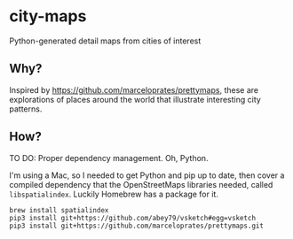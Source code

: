 # city-maps

Python-generated detail maps from cities of interest

## Why?

Inspired by https://github.com/marceloprates/prettymaps, these are explorations of places around the world that illustrate interesting city patterns.


## How?

TO DO: Proper dependency management. Oh, Python.

I'm using a Mac, so I needed to get Python  and pip up to date, then cover a compiled dependency that the OpenStreetMaps libraries needed, called `libspatialindex`. Luckily Homebrew has a package for it.

```
brew install spatialindex
pip3 install git+https://github.com/abey79/vsketch#egg=vsketch
pip3 install git+https://github.com/marceloprates/prettymaps.git
```
